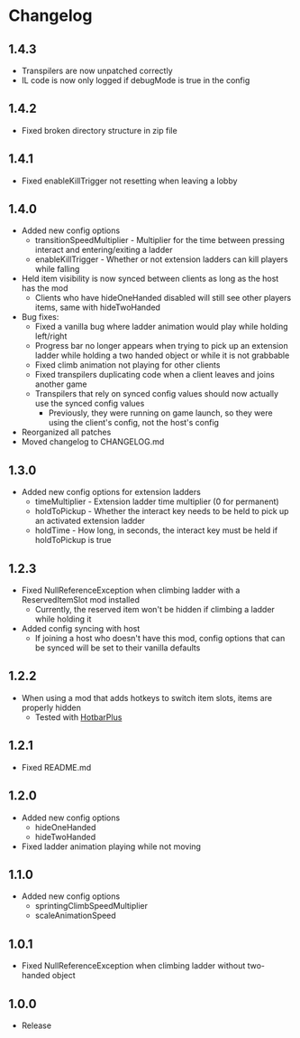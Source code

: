# Changelog
## 1.4.3
- Transpilers are now unpatched correctly
- IL code is now only logged if debugMode is true in the config
## 1.4.2
- Fixed broken directory structure in zip file
## 1.4.1
- Fixed enableKillTrigger not resetting when leaving a lobby
## 1.4.0
- Added new config options
	- transitionSpeedMultiplier - Multiplier for the time between pressing interact and entering/exiting a ladder
	- enableKillTrigger - Whether or not extension ladders can kill players while falling
- Held item visibility is now synced between clients as long as the host has the mod
	- Clients who have hideOneHanded disabled will still see other players items, same with hideTwoHanded
- Bug fixes:
    - Fixed a vanilla bug where ladder animation would play while holding left/right
    - Progress bar no longer appears when trying to pick up an extension ladder while holding a two handed object or while it is not grabbable
	- Fixed climb animation not playing for other clients
    - Fixed transpilers duplicating code when a client leaves and joins another game
    - Transpilers that rely on synced config values should now actually use the synced config values
	    - Previously, they were running on game launch, so they were using the client's config, not the host's config
- Reorganized all patches
- Moved changelog to CHANGELOG.​md
## 1.3.0
- Added new config options for extension ladders
	- timeMultiplier - Extension ladder time multiplier (0 for permanent)
	- holdToPickup - Whether the interact key needs to be held to pick up an activated extension ladder
	- holdTime - How long, in seconds, the interact key must be held if holdToPickup is true
## 1.2.3
- Fixed NullReferenceException when climbing ladder with a ReservedItemSlot mod installed
	- Currently, the reserved item won't be hidden if climbing a ladder while holding it
- Added config syncing with host
	- If joining a host who doesn't have this mod, config options that can be synced will be set to their vanilla defaults
## 1.2.2
- When using a mod that adds hotkeys to switch item slots, items are properly hidden
	- Tested with [HotbarPlus](https://thunderstore.io/c/lethal-company/p/FlipMods/HotbarPlus/)
## 1.2.1
- Fixed README.​md
## 1.2.0
- Added new config options
    - hideOneHanded
    - hideTwoHanded
- Fixed ladder animation playing while not moving
## 1.1.0
- Added new config options
    - sprintingClimbSpeedMultiplier
    - scaleAnimationSpeed
## 1.0.1
- Fixed NullReferenceException when climbing ladder without two-handed object
## 1.0.0
- Release
